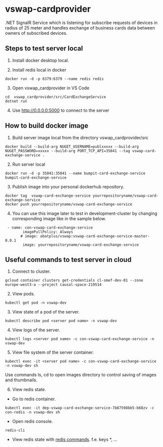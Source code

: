 # vswap-cardprovider

.NET SignalR Service which is listening for subscribe requests of devices in radius of 25 meter and handles exchange of business cards data between owners of subscribed devices.

## Steps to test server local

1. Install docker desktop local.

2. Install redis local in docker

```
docker run -d -p 6379:6379 --name redis redis
```

3. Open vswap_cardprovider in VS Code

```
cd  vswap_cardprovider/src/CardExchangeService
dotnet run
```

4. Use  http://0.0.0.0:5000 to connect to the server


## How to build docker image

1. Build server image local from the directory vswap_cardprovider/src

```
docker build --build-arg NUGET_USERNAME=publxxxxx --build-arg NUGET_PASSWORD=xxxxx --build-arg PORT_TCP_API=35041 --tag vswap-card-exchange-service .
```

2. Run server local

```
docker run -d -p 35041:35041 --name bumpit-card-exchange-service bumpit-card-exchange-service
```

3. Publish image into your personal dockerhub repository.

```
docker tag  vswap-card-exchange-service yourrepositoryname/vswap-card-exchange-service
docker push yourrepositoryname/vswap-card-exchange-service
```

4. You can use this image later to test in development-cluster by changing corresponding image like in the sample below. 
```
 - name: con-vswap-card-exchange-service
        imagePullPolicy: Always
       # image: abatplus/vswap:vswap-card-exchange-service-master-0.0.1
        image: yourrepositoryname/vswap-card-exchange-service
```

## Useful commands to test server in cloud

1. Connect to cluster.

```
gcloud container clusters get-credentials cl-smef-dev-01 --zone europe-west3-a --project causal-space-219514
```

2. View pods.

```
kubectl get pod -n vswap-dev
```

3. View state of a pod of the server.

```
kubectl describe pod <server pod name> -n vswap-dev
```
  
4. View logs of the server.

```
kubectl logs <server pod name> -c con-vswap-card-exchange-service -n vswap-dev
```

5. View file system of the server container.

```
kubectl exec -it <server pod name> -c con-vswap-card-exchange-service -n vswap-dev sh
```
  
Use commands ls, cd to open images directory to control saving of images and thumbnails.

6. View redis state.

- Go to redis container.

```
kubectl exec -it dep-vswap-card-exchange-service-7b87598bb5-b68zv -c con-redis -n vswap-dev sh
```

- Open redis console.

```
redis-cli
```

- View redis state with [redis commands](https://redis.io/commands).
f.e. keys *, ...
